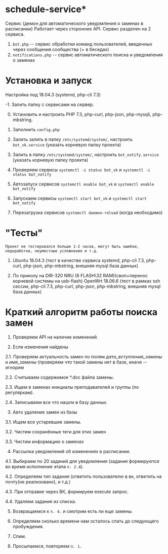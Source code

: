 # schedule-service*

Сервис (демон для автоматического уведомления о заменах в расписании)
Работает через стороннее API.
Сервис разделен на 2 сервиса.
1. `bot.php` -- сервис обработки команд пользователей, введенных через сообщения сообщества (+ в беседах)
2. `notifications.php` -- сервис автоматического поиска и уведомления о заменах
# Установка и запуск

Настройка под 18.04.3 (systemd, php-cli 7.3)

-1. Залить папку с сервисами на сервер.

0. Установить и настроить PHP 7.3, php-curl, php-json, php-mysqli, php-mbstring.

1. Заполнить `config.php`

2. Залить залить в папку `/etc/systemd/system/`, настроить `bot_vk.service` (указать корневую папку проекта)
2. Залить в папку `/etc/systemd/system/`, настроить `bot_notify.service` (указать корневую папку проекта)

3. Проверяем сервисы `systemctl -i status bot_vk` и `systemctl -i status bot_notify`

4. Автозапуск сервисов `systemctl enable bot_vk` и `systemctl enable bot_notify`

5. Запускаем сервисы `systemctl start bot_vk` и `systemctl start bot_notify`

6. Перезагрузка сервисов `systemctl daemon-reload` (когда необходимо)

# "Тесты"

``` Проект не тестировался больше 1-2 часов, могут быть ошибки, недоработки, неуместные усложнения и т.д. ```

1. Ubuntu 18.04.3 (тест в качестве сервиса systemd, php-cli 7.3, php-curl, php-json, php-mbstring, внешняя mysql база данных)

2. По приколу на DIR-320 NRU (8 FLASH\32 RAM)(своп+перенос корневой системы на usb-flash) OpenWrt 18.06.6 (тест в рамках ssh сессии, php-cli 7.3, php-curl, php-json, php-mbstring, внешняя mysql база данных)

# Краткий алгоритм работы поиска замен

1. Проверяем API на наличие изменений.

2. Если изменения найдены

2.1. Проверяем актуальность замен по полям *дата_вступления_замены* и *имя_замены* (проверяем что такой замены нет в базе, иначе -- игнорим

2.2. Считываем содержимое *.doc файла замены.

2.3. Ищем в заменах инициалы преподавателей и группы (по регуляркам).

2.4. Записываем все что нашли в базу данных.

3. Авто удаление  замен из базы

3.1. Ищем все устаревшие замены.

3.2. Чистим сохранённые теги для этих замен

3.3. Чистим информацию о заменах

4. Рассылка уведомлений об изменениях в расписании.

4.1. Выбираем по 20 заданий для уведомления (задания формируются во время исполнения этапа `п. 2.4`).

4.2. Определяем тип задания (ответить пользователю в вк, ответить на почту(не реализовано), и т.д.)

4.3. При отправке через ВК, формируем execute запрос. 

4.4. Удаляем задания из списка.

5. Возвращаемся к `п. 4.` и смотрим есть ли еще замены.

6. Определяем сколько времени нам осталось спать до следующего пробуждения.

7. Спим.

8. Просыпаемся, повторяем `п. 1.`

